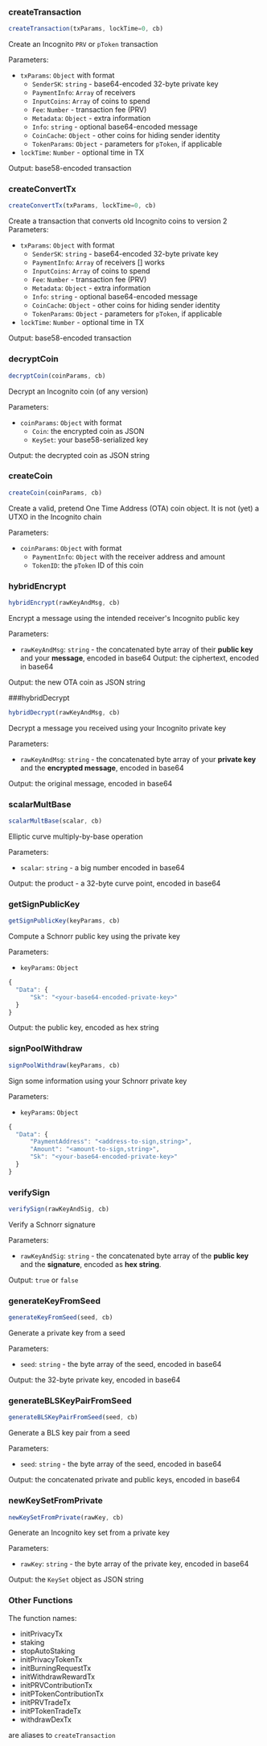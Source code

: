 ### createTransaction

```javascript
createTransaction(txParams, lockTime=0, cb)
```

Create an Incognito `PRV` or `pToken` transaction

Parameters:

- `txParams`: `Object` with format
  - `SenderSK`: `string` - base64-encoded 32-byte private key
  - `PaymentInfo`: `Array` of receivers
  - `InputCoins`: `Array` of coins to spend
  - `Fee`: `Number` - transaction fee (PRV)
  - `Metadata`: `Object` - extra information
  - `Info`: `string` - optional base64-encoded message
  - `CoinCache`: `Object` - other coins for hiding sender identity
  - `TokenParams`: `Object` - parameters for `pToken`, if applicable
- `lockTime`: `Number` - optional time in TX

Output: base58-encoded transaction

### createConvertTx

```javascript
createConvertTx(txParams, lockTime=0, cb)
```

Create a transaction that converts old Incognito coins to version 2 Parameters:

- `txParams`: `Object` with format
  - `SenderSK`: `string` - base64-encoded 32-byte private key
  - `PaymentInfo`: `Array` of receivers  [] works
  - `InputCoins`: `Array` of coins to spend
  - `Fee`: `Number` - transaction fee (PRV)
  - `Metadata`: `Object` - extra information
  - `Info`: `string` - optional base64-encoded message
  - `CoinCache`: `Object` - other coins for hiding sender identity
  - `TokenParams`: `Object` - parameters for `pToken`, if applicable
- `lockTime`: `Number` - optional time in TX

Output: base58-encoded transaction

### decryptCoin

```javascript
decryptCoin(coinParams, cb)
```

Decrypt an Incognito coin (of any version)

Parameters:

- `coinParams`: `Object` with format
  - `Coin`: the encrypted coin as JSON
  - `KeySet`: your base58-serialized key

Output: the decrypted coin as JSON string

### createCoin

```javascript
createCoin(coinParams, cb)
```

Create a valid, pretend One Time Address (OTA) coin object. It is not (yet) a UTXO in the Incognito chain

Parameters:

- `coinParams`: `Object` with format
    - `PaymentInfo`: `Object` with the receiver address and amount
    - `TokenID`: the `pToken` ID of this coin

### hybridEncrypt

```javascript
hybridEncrypt(rawKeyAndMsg, cb)
```

Encrypt a message using the intended receiver's Incognito public key

Parameters:

- `rawKeyAndMsg`: `string` - the concatenated byte array of their **public key** and your **message**, encoded in base64
Output: the ciphertext, encoded in base64

Output: the new OTA coin as JSON string

###hybridDecrypt

```javascript
hybridDecrypt(rawKeyAndMsg, cb)
```

Decrypt a message you received using your Incognito private key

Parameters:

- `rawKeyAndMsg`: `string` - the concatenated byte array of your **private key** and the **encrypted message**, encoded in base64

Output: the original message, encoded in base64

### scalarMultBase

```javascript
scalarMultBase(scalar, cb)
```

Elliptic curve multiply-by-base operation

Parameters:

- `scalar`: `string` - a big number encoded in base64

Output: the product - a 32-byte curve point, encoded in base64

### getSignPublicKey

```javascript
getSignPublicKey(keyParams, cb)
```

Compute a Schnorr public key using the private key

Parameters:

- `keyParams`: `Object`

```javascript
{
  "Data": {
      "Sk": "<your-base64-encoded-private-key>"
  }
}
```

Output: the public key, encoded as hex string

### signPoolWithdraw

```javascript
signPoolWithdraw(keyParams, cb)
```

Sign some information using your Schnorr private key

Parameters:

- `keyParams`: `Object`

```javascript
{
  "Data": {
      "PaymentAddress": "<address-to-sign,string>",
      "Amount": "<amount-to-sign,string>",
      "Sk": "<your-base64-encoded-private-key>"
  }
}
```

### verifySign

```javascript
verifySign(rawKeyAndSig, cb)
```

Verify a Schnorr signature

Parameters:

- `rawKeyAndSig`: `string` - the concatenated byte array of the **public key** and the **signature**, encoded as **hex string**.

Output: `true` or `false`

### generateKeyFromSeed

```javascript
generateKeyFromSeed(seed, cb)
```

Generate a private key from a seed

Parameters:

- `seed`: `string` - the byte array of the seed, encoded in base64

Output: the 32-byte private key, encoded in base64

### generateBLSKeyPairFromSeed

```javascript
generateBLSKeyPairFromSeed(seed, cb)
```

Generate a BLS key pair from a seed

Parameters:

- `seed`: `string` - the byte array of the seed, encoded in base64

Output: the concatenated private and public keys, encoded in base64

### newKeySetFromPrivate

```javascript
newKeySetFromPrivate(rawKey, cb)
```

Generate an Incognito key set from a private key

Parameters:

- `rawKey`: `string` - the byte array of the private key, encoded in base64

Output: the `KeySet` object as JSON string

### Other Functions

The function names:

- initPrivacyTx
- staking
- stopAutoStaking
- initPrivacyTokenTx
- initBurningRequestTx
- initWithdrawRewardTx
- initPRVContributionTx
- initPTokenContributionTx
- initPRVTradeTx
- initPTokenTradeTx
- withdrawDexTx

are aliases to `createTransaction`
